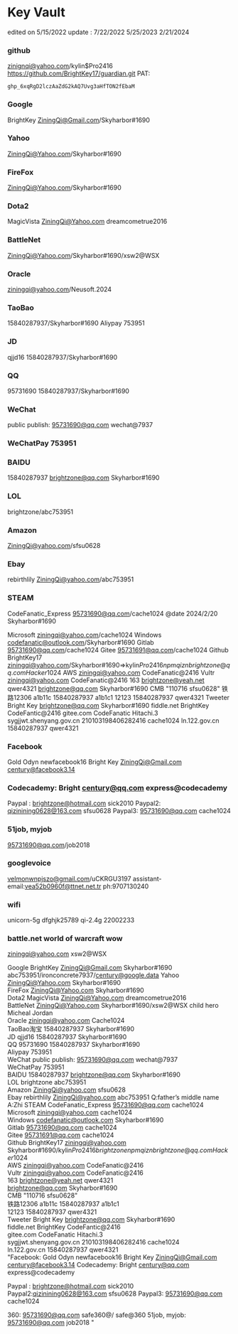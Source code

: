 # Key Vault

edited on 5/15/2022
update :
7/22/2022
5/25/2023
2/21/2024

### github

zinignqi@yahoo.com/kylin$Pro2416
https://github.com/BrightKey17/guardian.git
PAT:
```
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
```

### Google

BrightKey
ZiningQi@Gmail.com/Skyharbor#1690

### Yahoo

ZiningQi@Yahoo.com/Skyharbor#1690

### FireFox

ZiningQi@Yahoo.com/Skyharbor#1690

### Dota2

MagicVista
ZiningQi@Yahoo.com dreamcometrue2016

### BattleNet

ZiningQi@Yahoo.com/Skyharbor#1690/xsw2@WSX

### Oracle

ziningqi@yahoo.com/Neusoft.2024

### TaoBao

15840287937/Skyharbor#1690
Aliypay    753951

### JD

qjjd16
15840287937/Skyharbor#1690

### QQ

95731690
15840287937/Skyharbor#1690

### WeChat

public publish:   95731690@qq.com wechat@7937

### WeChatPay    753951

### BAIDU

15840287937 brightzone@qq.com Skyharbor#1690

### LOL

brightzone/abc753951

### Amazon

ZiningQi@yahoo.com/sfsu0628

### Ebay

rebirthlily
ZiningQi@yahoo.com/abc753951

### STEAM

CodeFanatic_Express
95731690@qq.com/cache1024
@date 2024/2/20 Skyharbor#1690

Microsoft   ziningqi@yahoo.com/cache1024
Windows   codefanatic@outlook.com/Skyharbor#1690
Gitlab   95731690@qq.com/cache1024
Gitee   95731691@qq.com/cache1024
Github BrightKey17  ziningqi@yahoo.com/Skyharbor#1690=>kylin$Pro2416
npm qizn  brightzone@qq.com Hacker$1024
AWS   ziningqi@yahoo.com CodeFanatic@2416
Vultr   ziningqi@yahoo.com CodeFanatic@2416
163   brightzone@yeah.net qwer4321
   brightzone@qq.com Skyharbor#1690
CMB    "110716
sfsu0628"
铁路12306 a1b11c 15840287937  a1b1c1
12123  15840287937  qwer4321
Tweeter Bright Key  brightzone@qq.com Skyharbor#1690
fiddle.net BrightKey   CodeFantic@2416
gitee.com CodeFanatic  Hitachi.3 
sygjjwt.shenyang.gov.cn 210103198406282416  cache1024 
ln.122.gov.cn  15840287937 qwer4321 

### Facebook

Gold Odyn newfacebook16
    Bright Key ZiningQi@Gmail.com century@facebook3.14

### Codecademy: Bright century@qq.com express@codecademy

>>
Paypal : brightzone@hotmail.com         sick2010
Paypal2: qizinining0628@163.com sfsu0628
Paypal3: 95731690@qq.com                 cache1024

### 51job, myjob

95731690@qq.com/job2018


### googlevoice

velmonwnpjszo@gmail.com/uCKRGU3197
assistant-email:vea52b0960f@ttnet.net.tr
ph:9707130240

### wifi

unicorn-5g dfghjk25789
qi-2.4g 22002233

### battle.net world of warcraft wow

ziningqi@yahoo.com
xsw2@WSX


Google	BrightKey		ZiningQi@Gmail.com	Skyharbor#1690			abc753951/ironconcrete7937/century@google.data
Yahoo			ZiningQi@Yahoo.com	Skyharbor#1690			
FireFox			ZiningQi@Yahoo.com	Skyharbor#1690			
Dota2	MagicVista		ZiningQi@Yahoo.com	dreamcometrue2016			
BattleNet			ZiningQi@Yahoo.com	Skyharbor#1690/xsw2@WSX	child hero	Micheal Jordan	
Oracle			ziningqi@yahoo.com	Cache1024			
TaoBao淘宝		15840287937		Skyharbor#1690			
JD	qjjd16		15840287937	Skyharbor#1690			
QQ	95731690	15840287937		Skyharbor#1690			
Aliypay				753951			
WeChat public publish:			95731690@qq.com	wechat@7937			
WeChatPay				753951			
BAIDU		15840287937	brightzone@qq.com	Skyharbor#1690			
LOL	brightzone			abc753951			
Amazon			ZiningQi@yahoo.com	sfsu0628			
Ebay	rebirthlily		ZiningQi@yahoo.com	abc753951			Q:father’s middle name A:Zhi
STEAM	CodeFanatic_Express		95731690@qq.com	cache1024			
Microsoft			ziningqi@yahoo.com	cache1024			
Windows			codefanatic@outlook.com	Skyharbor#1690			
Gitlab			95731690@qq.com	cache1024			
Gitee			95731691@qq.com	cache1024			
Github	BrightKey17		ziningqi@yahoo.com	Skyharbor#1690/kylin$Pro2416	brightzone		
npm	qizn		brightzone@qq.com	Hacker$1024			
AWS			ziningqi@yahoo.com	CodeFanatic@2416			
Vultr			ziningqi@yahoo.com	CodeFanatic@2416			
163			brightzone@yeah.net	qwer4321			
			brightzone@qq.com	Skyharbor#1690			
CMB				"110716
sfsu0628"			
铁路12306	a1b11c	15840287937		a1b1c1			
12123		15840287937		qwer4321			
Tweeter	Bright Key		brightzone@qq.com	Skyharbor#1690			
fiddle.net	BrightKey			CodeFantic@2416			
gitee.com	CodeFanatic		Hitachi.3				
sygjjwt.shenyang.gov.cn	210103198406282416		cache1024				
ln.122.gov.cn		15840287937	qwer4321				
"Facebook: Gold Odyn newfacebook16
    Bright Key ZiningQi@Gmail.com century@facebook3.14
Codecademy: Bright century@qq.com express@codecademy

Paypal : brightzone@hotmail.com         sick2010
Paypal2:qizinining0628@163.com        sfsu0628
Paypal3: 95731690@qq.com                 cache1024

360: 95731690@qq.com safe360@/ safe@360
51job, myjob:  95731690@qq.com  job2018
"							
